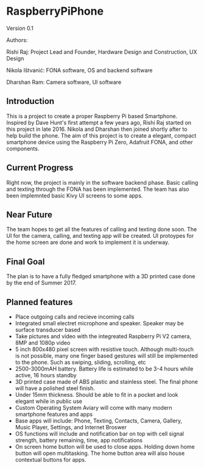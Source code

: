 # RaspberryPiPhone

Version 0.1

Authors: 

Rishi Raj: Project Lead and Founder, Hardware Design and Construction, UX Design

Nikola Ištvanić: FONA software, OS and backend software

Dharshan Ram: Camera software, UI software

## Introduction

This is a project to create a proper Raspberry Pi based Smartphone. Inspired by Dave Hunt's first attempt a few years ago, Rishi Raj started on this project in late 2016. Nikola and Dharshan then joined shortly after to help build the phone. The aim of this project is to create a elegant, compact smartphone device using the Raspberry Pi Zero, Adafruit FONA, and other components. 

## Current Progress

Right now, the project is mainly in the software backend phase. Basic calling and texting through the FONA has been implemented. The team has also been implemnted basic Kivy UI screens to some apps. 

## Near Future

The team hopes to get all the features of calling and texting done soon. The UI for the camera, calling, and texting app will be created. UI protoypes for the home screen are done and work to implement it is underway. 

## Final Goal

The plan is to have a fully fledged smartphone with a 3D printed case done by the end of Summer 2017. 

## Planned features
- Place outgoing calls and recieve incoming calls
- Integrated small electret microphone and speaker. Speaker may be surface transducer based
- Take pictures and video with the integreated Raspberry Pi V2 camera, 8MP and 1080p video
- 5 inch 800x480 pixel screen with resistive touch. Although multi-touch is not possible, many one finger based gestures will still be implemented to the phone. Such as swiping, sliding, scrolling, etc
- 2500-3000mAH battery. Battery life is estimated to be 3-4 hours while active, 16 hours standby
- 3D printed case made of ABS plastic and stainless steel. The final phone will have a polished steel finish. 
- Under 15mm thickness. Should be able to fit in a pocket and look elegant while in public use
- Custom Operating System Aviary will come with many modern smartphone features and apps
- Base apps will include: Phone, Texting, Contacts, Camera, Gallery, Music Player, Settings, and Internet Broswer
- OS functions will include and notification bar on top with cell signal strength, battery remaining, time, app notifications 
- On screen home button will be used to close apps. Holding down home button will open multitasking. The home button area will also house contextual buttons for apps. 
